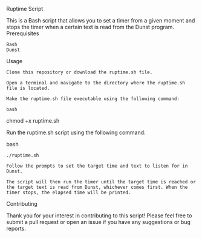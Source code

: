 Ruptime Script

This is a Bash script that allows you to set a timer from a given moment and stops the timer when a certain text is read from the Dunst program.
Prerequisites

    Bash
    Dunst

Usage

    Clone this repository or download the ruptime.sh file.

    Open a terminal and navigate to the directory where the ruptime.sh file is located.

    Make the ruptime.sh file executable using the following command:

    bash

chmod +x ruptime.sh

Run the ruptime.sh script using the following command:

bash

    ./ruptime.sh

    Follow the prompts to set the target time and text to listen for in Dunst.

    The script will then run the timer until the target time is reached or the target text is read from Dunst, whichever comes first. When the timer stops, the elapsed time will be printed.

Contributing

Thank you for your interest in contributing to this script! Please feel free to submit a pull request or open an issue if you have any suggestions or bug reports.
